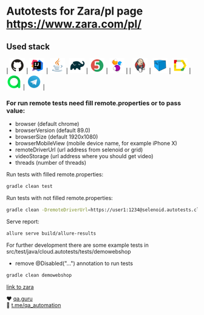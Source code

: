 # Autotests for Zara/pl page https://www.zara.com/pl/

## Used stack

| <img src="images/GitHub.svg" width="40" height="40"> | <img src="images/IDEA.svg" width="40" height="40">
| <img src="images/JAVA.svg" width="40" height="40"> | <img src="images/Gradle.svg" width="40" height="40">
| <img src="images/Junit5.svg" width="40" height="40"> | <img src="images/Selenide.svg" width="40" height="40"> |
| <img src="images/Jenkins.svg" width="40" height="40"> | <img src="images/Selenoid.svg" width="40" height="40">
| <img src="images/Allure Report.svg" width="40" height="40">
| <img src="images/Allure TestOps.svg" width="40" height="40"> | <img src="images/Telegram.svg" width="40" height="40">
|

### For run remote tests need fill remote.properties or to pass value:

* browser (default chrome)
* browserVersion (default 89.0)
* browserSize (default 1920x1080)
* browserMobileView (mobile device name, for example iPhone X)
* remoteDriverUrl (url address from selenoid or grid)
* videoStorage (url address where you should get video)
* threads (number of threads)

Run tests with filled remote.properties:

```bash
gradle clean test
```

Run tests with not filled remote.properties:

```bash
gradle clean -DremoteDriverUrl=https://user1:1234@selenoid.autotests.cloud/wd/hub/ -DvideoStorage=https://selenoid.autotests.cloud/video/ -Dthreads=1 test
```

Serve report:

```bash
allure serve build/allure-results
```

For further development there are some example tests in src/test/java/cloud.autotests/tests/demowebshop

* remove @Disabled("...") annotation to run tests

```bash
gradle clean demowebshop
```
[link to zara](https://www.zara.com/pl/)

:heart: <a target="_blank" href="https://qa.guru">qa.guru</a><br/>
:blue_heart: <a target="_blank" href="https://t.me/qa_automation">t.me/qa_automation</a>


